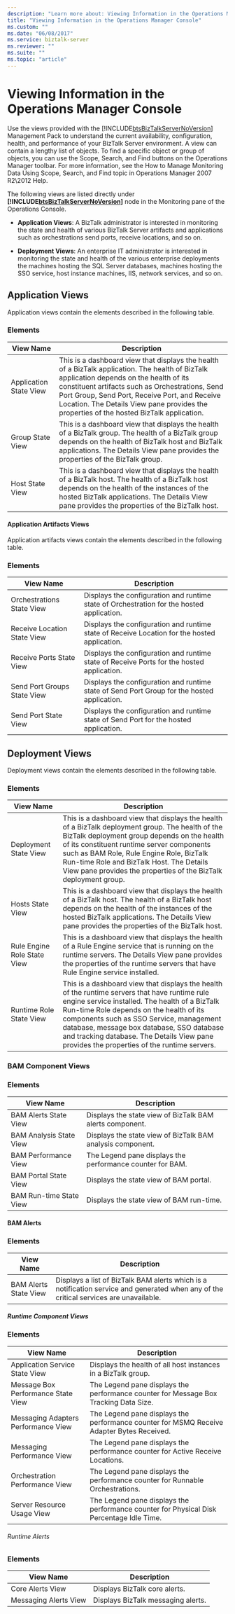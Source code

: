 ```yaml
---
description: "Learn more about: Viewing Information in the Operations Manager Console"
title: "Viewing Information in the Operations Manager Console"
ms.custom: ""
ms.date: "06/08/2017"
ms.service: biztalk-server
ms.reviewer: ""
ms.suite: ""
ms.topic: "article"
---
```

# Viewing Information in the Operations Manager Console
Use the views provided with the [!INCLUDE[btsBizTalkServerNoVersion](../includes/btsbiztalkservernoversion-md.md)] Management Pack to understand the current availability, configuration, health, and performance of your BizTalk Server environment. A view can contain a lengthy list of objects. To find a specific object or group of objects, you can use the Scope, Search, and Find buttons on the Operations Manager toolbar. For more information, see the How to Manage Monitoring Data Using Scope, Search, and Find topic in Operations Manager 2007 R2\2012 Help.  
  
 The following views are listed directly under **[!INCLUDE[btsBizTalkServerNoVersion](../includes/btsbiztalkservernoversion-md.md)]** node in the Monitoring pane of the Operations Console.  
  
-   **Application Views**: A BizTalk administrator is interested in monitoring the state and health of various BizTalk Server artifacts and applications such as orchestrations send ports, receive locations, and so on.  
  
-   **Deployment Views**: An enterprise IT administrator is interested in monitoring the state and health of the various enterprise deployments the machines hosting the SQL Server databases, machines hosting the SSO service, host instance machines, IIS, network services, and so on.  
  
## Application Views  
 Application views contain the elements described in the following table.  
  
### Elements  
  
|View Name|Description|  
|---------------|-----------------|  
|Application State View|This is a dashboard view that displays the health of a BizTalk application. The health of BizTalk application depends on the health of its constituent artifacts such as Orchestrations, Send Port Group, Send Port, Receive Port, and Receive Location. The Details View pane provides the properties of the hosted BizTalk application.|  
|Group State View|This is a dashboard view that displays the health of a BizTalk group. The health of a BizTalk group depends on the health of BizTalk host and BizTalk applications. The Details View pane provides the properties of the BizTalk group.|  
|Host State View|This is a dashboard view that displays the health of a BizTalk host. The health of a BizTalk host depends on the health of the instances of the hosted BizTalk applications. The Details View pane provides the properties of the BizTalk host.|  
  
#### Application Artifacts Views  
 Application artifacts views contain the elements described in the following table.  
  
### Elements  
  
|View Name|Description|  
|---------------|-----------------|  
|Orchestrations State View|Displays the configuration and runtime state of Orchestration for the hosted application.|  
|Receive Location State View|Displays the configuration and runtime state of Receive Location for the hosted application.|  
|Receive Ports State View|Displays the configuration and runtime state of Receive Ports for the hosted application.|  
|Send Port Groups State View|Displays the configuration and runtime state of Send Port Group for the hosted application.|  
|Send Port State View|Displays the configuration and runtime state of Send Port for the hosted application.|  
  
## Deployment Views  
 Deployment views contain the elements described in the following table.  
  
### Elements  
  
|View Name|Description|  
|---------------|-----------------|  
|Deployment State View|This is a dashboard view that displays the health of a BizTalk deployment group. The health of the BizTalk deployment group depends on the health of its constituent runtime server components such as BAM Role, Rule Engine Role, BizTalk Run-time Role and BizTalk Host. The Details View pane provides the properties of the BizTalk deployment group.|  
|Hosts State View|This is a dashboard view that displays the health of a BizTalk host. The health of a BizTalk host depends on the health of the instances of the hosted BizTalk applications. The Details View pane provides the properties of the BizTalk host.|  
|Rule Engine Role State View|This is a dashboard view that displays the health of a Rule Engine service that is running on the runtime servers. The Details View pane provides the properties of the runtime servers that have Rule Engine service installed.|  
|Runtime Role State View|This is a dashboard view that displays the health of the runtime servers that have runtime rule engine service installed. The health of a BizTalk Run-time Role depends on the health of its components such as SSO Service, management database, message box database, SSO database and tracking database. The Details View pane provides the properties of the runtime servers.|  
  
### BAM Component Views  
  
### Elements  
  
|View Name|Description|  
|---------------|-----------------|  
|BAM Alerts State View|Displays the state view of BizTalk BAM alerts component.|  
|BAM Analysis State View|Displays the state view of BizTalk BAM analysis component.|  
|BAM Performance View|The Legend pane displays the performance counter for BAM.|  
|BAM Portal State View|Displays the state view of BAM portal.|  
|BAM Run-time State View|Displays the state view of BAM run-time.|  
  
#### BAM Alerts  
  
### Elements  
  
|View Name|Description|  
|---------------|-----------------|  
|BAM Alerts State View|Displays a list of BizTalk BAM alerts which is a notification service and generated when any of the critical services are unavailable.|  
  
##### Runtime Component Views  
  
### Elements  
  
|View Name|Description|  
|---------------|-----------------|  
|Application Service State View|Displays the health of all host instances in a BizTalk group.|  
|Message Box Performance State View|The Legend pane displays the performance counter for Message Box Tracking Data Size.|  
|Messaging Adapters Performance View|The Legend pane displays the performance counter for MSMQ Receive Adapter Bytes Received.|  
|Messaging Performance View|The Legend pane displays the performance counter for Active Receive Locations.|  
|Orchestration Performance View|The Legend pane displays the performance counter for Runnable Orchestrations.|  
|Server Resource Usage View|The Legend pane displays the performance counter for Physical Disk Percentage Idle Time.|  
  
###### Runtime Alerts  
  
### Elements  
  
|View Name|Description|  
|---------------|-----------------|  
|Core Alerts View|Displays BizTalk core alerts.|  
|Messaging Alerts View|Displays BizTalk messaging alerts.|
